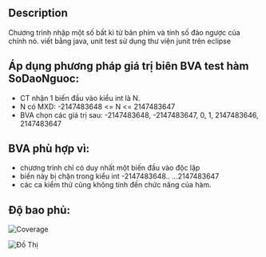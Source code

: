 
## Description
Chương trình nhập một số bất kì từ bản phím và tính số đảo ngược của chính nó. 
viết bằng java, unit test sử dụng thư viện junit trên eclipse

## Áp dụng phương pháp giá trị biên BVA test hàm SoDaoNguoc:

- CT nhận 1 biến đầu vào kiểu int là N.
- N có MXD: -2147483648 <= N <= 2147483647
- BVA chọn các giá trị sau: -2147483648, -2147483647, 0, 1, 2147483646, 2147483647

## BVA phù hợp vì:

- chương trình chỉ có duy nhất một biến đầu vào độc lập
- biến này bị chặn trong kiểu int -2147483648.. ...2147483647
- các ca kiểm thử cũng không tính đến chức năng của hàm.

## Độ bao phủ:

![Coverage](http://i.imgur.com/Qu8CQ8t.png)

![Đồ Thị](file:///C:/Users/Ngoc%20Anh/Documents/cd.png)
